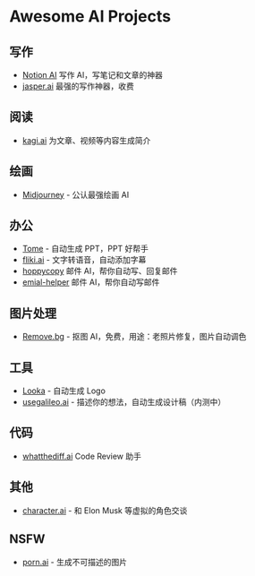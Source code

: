 # Awesome AI Projects

## 写作

- [Notion AI](https://www.notion.so/product/ai) 写作 AI，写笔记和文章的神器
- [jasper.ai](https://beta.jasper.ai/) 最强的写作神器，收费

## 阅读

- [kagi.ai](https://labs.kagi.com/ai/sum) 为文章、视频等内容生成简介

## 绘画

- [Midjourney](https://www.midjourney.com/home/) - 公认最强绘画 AI

## 办公

- [Tome](https://beta.tome.app/) - 自动生成 PPT，PPT 好帮手
- [fliki.ai](https://app.fliki.ai/) - 文字转语音，自动添加字幕
- [hoppycopy](https://app.hoppycopy.co/) 邮件 AI，帮你自动写、回复邮件
- [emial-helper](https://email-helper.vercel.app/) 邮件 AI，帮你自动写邮件

## 图片处理

- [Remove.bg](https://www.remove.bg/) - 抠图 AI，免费，用途：老照片修复，图片自动调色

## 工具

- [Looka](https://looka.com/) - 自动生成 Logo
- [usegalileo.ai](https://www.usegalileo.ai/) - 描述你的想法，自动生成设计稿（内测中）


## 代码

- [whatthediff.ai](https://whatthediff.ai/) Code Review 助手

## 其他

- [character.ai](https://beta.character.ai/) - 和 Elon Musk 等虚拟的角色交谈


## NSFW

- [porn.ai](https://pornpen.ai/) - 生成不可描述的图片
